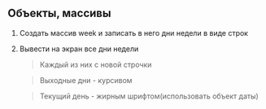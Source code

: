 ## Объекты, массивы

1. Создать массив week и записать в него дни недели в виде строк

2. Вывести на экран все дни недели

   > Каждый из них с новой строчки

   > Выходные дни - курсивом

   > Текущий день - жирным шрифтом(использовать объект даты)